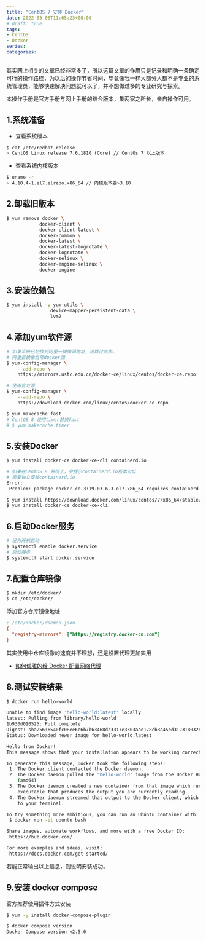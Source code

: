```yaml
---
title: "CentOS 7 安装 Docker"
date: 2022-05-06T11:05:23+08:00
# draft: true
tags: 
- CentOS
- Docker
series:
categories:
---
```


其实网上相关的文章已经非常多了，所以这篇文章的作用只是记录和明确一条确定可行的操作路径，为以后的操作节省时间，毕竟像我一样大部分人都不是专业的系统管理员，能够快速解决问题就可以了，并不想做过多的专业研究与探索。

本操作手册是官方手册与网上手册的结合版本，集两家之所长，亲自操作可用。

## 1.系统准备

- 查看系统版本

```bash
$ cat /etc/redhat-release
> CentOS Linux release 7.6.1810 (Core) // CentOs 7 以上版本
```

- 查看系统内核版本

```bash
$ uname -r
> 4.10.4-1.el7.elrepo.x86_64 // 内核版本要>3.10
```

## 2.卸载旧版本

```bash
$ yum remove docker \
            docker-client \
            docker-client-latest \
            docker-common \
            docker-latest \
            docker-latest-logrotate \
            docker-logrotate \
            docker-selinux \
            docker-engine-selinux \
            docker-engine
```

## 3.安装依赖包

```bash
$ yum install -y yum-utils \
                device-mapper-persistent-data \
                lvm2
```

## 4.添加yum软件源

```bash
# 如果系统已切换到阿里云镜像源地址，可跳过此步。
# 阿里云镜像自带docker源
$ yum-config-manager \
    --add-repo \
    https://mirrors.ustc.edu.cn/docker-ce/linux/centos/docker-ce.repo

# 使用官方源
$ yum-config-manager \
    --add-repo \
    https://download.docker.com/linux/centos/docker-ce.repo

$ yum makecache fast
# CentOS 8 使用timer替换fast
# $ yum makecache timer
```

## 5.安装Docker

```bash
$ yum install docker-ce docker-ce-cli containerd.io

# 如果在CentOS 8 系统上，会提示containerd.io版本过低
# 需要独立安装containerd.io
Error:
 Problem: package docker-ce-3:19.03.6-3.el7.x86_64 requires containerd.io >= 1.2.2-3, but none of the providers can be installeddnf install

$ yum install https://download.docker.com/linux/centos/7/x86_64/stable/Packages/containerd.io-1.2.6-3.3.el7.x86_64.rpm
$ yum install docker-ce docker-ce-cli
```

## 6.启动Docker服务

```bash
# 设为开机启动
$ systemctl enable docker.service
# 启动服务
$ systemctl start docker.service
```

## 7.配置仓库镜像
```bash
$ mkdir /etc/docker/
$ cd /etc/docker/
```
添加官方仓库镜像地址
```ini
; /etc/docker/daemon.json
{
  "registry-mirrors": ["https://registry.docker-cn.com"]
}
```
其实使用中仓库镜像的速度并不理想，还是设置代理更加实用

- [如何优雅的给 Docker 配置网络代理](https://cloud.tencent.com/developer/article/1806455)

## 8.测试安装结果

```bash
$ docker run hello-world

Unable to find image 'hello-world:latest' locally
latest: Pulling from library/hello-world
1b930d010525: Pull complete
Digest: sha256:6540fc08ee6e6b7b63468dc3317e3303aae178cb8a45ed3123180328bcc1d20f
Status: Downloaded newer image for hello-world:latest

Hello from Docker!
This message shows that your installation appears to be working correctly.

To generate this message, Docker took the following steps:
 1. The Docker client contacted the Docker daemon.
 2. The Docker daemon pulled the "hello-world" image from the Docker Hub.
    (amd64)
 3. The Docker daemon created a new container from that image which runs the
    executable that produces the output you are currently reading.
 4. The Docker daemon streamed that output to the Docker client, which sent it
    to your terminal.

To try something more ambitious, you can run an Ubuntu container with:
 $ docker run -it ubuntu bash

Share images, automate workflows, and more with a free Docker ID:
 https://hub.docker.com/

For more examples and ideas, visit:
 https://docs.docker.com/get-started/
```

若能正常输出以上信息，则说明安装成功。

## 9.安装 docker compose

官方推荐使用插件方式安装
```bash
$ yum -y install docker-compose-plugin

$ docker compose version
Docker Compose version v2.5.0
```
